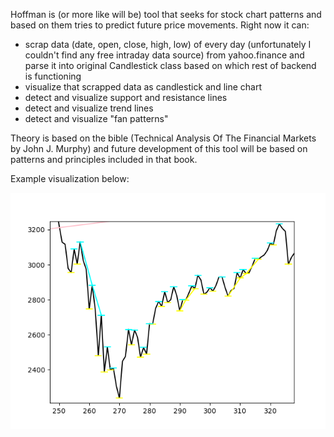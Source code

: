 Hoffman is (or more like will be) tool that seeks for stock chart patterns and based on them tries to predict future price movements.
Right now it can:
- scrap data (date, open, close, high, low) of every day (unfortunately I couldn't find any free intraday data source) from yahoo.finance and parse it into original Candlestick class based on which rest of backend is functioning
- visualize that scrapped data as candlestick and line chart
- detect and visualize support and resistance lines
- detect and visualize trend lines
- detect and visualize "fan patterns"

Theory is based on the bible (Technical Analysis Of The Financial Markets by John J. Murphy) and future development of this tool will be based on patterns and principles included in that book.

Example visualization below:

![Screenshot](sample1.png)